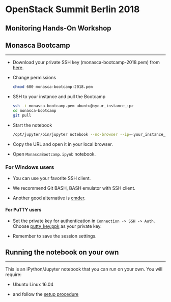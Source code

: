 # OpenStack Summit Berlin 2018

## Monitoring Hands-On Workshop

## Monasca Bootcamp

---

* Download your private SSH key (monasca-bootcamp-2018.pem) from
  [here](https://chaconpiza.com/monasca-berlin2018.pem).

* Change permissions

    ```bash
    chmod 600 monasca-bootcamp-2018.pem
    ```

* SSH to your instance and pull the Bootcamp

    ```bash
    ssh -i monasca-bootcamp.pem ubuntu@<your_instance_ip>
    cd monasca-bootcamp
    git pull
   ```

* Start the notebook

    ```bash
    /opt/jupyter/bin/jupyter notebook --no-browser --ip=<your_instance_ip>  --port=8889 --notebook-dir .
   ```

* Copy the URL and open it in your local browser.

* Open `MonascaBootcamp.ipynb` notebook.

### For Windows users

* You can use your favorite SSH client.

* We recommend Git BASH, BASH emulator with SSH client.

* Another good alternative is [cmder](http://cmder.net/).

#### For PuTTY users

* Set the private key for authentication in `Connection -> SSH -> Auth`.
  Choose [putty_key.ppk](https://chaconpiza.com/putty_key.ppk) as your private key.

* Remember to save the session settings.

## Running the notebook on your own

---

This is an iPython/Jupyter notebook that you can run on your own.
You will require:

* Ubuntu Linux 16.04

* and follow the [setup procedure](/setup/README.md)
